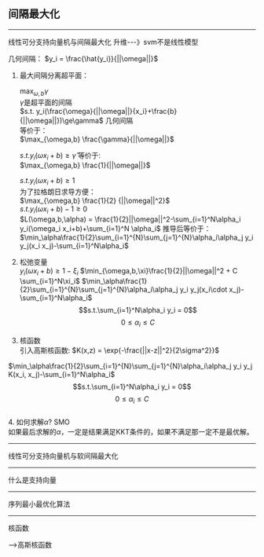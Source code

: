 ## 间隔最大化

---
线性可分支持向量机与间隔最大化
    升维---》svm不是线性模型 

几何间隔：
$y_i = \frac{\hat{y_i}}{||\omega||}$
1. 最大间隔分离超平面：  
   
    $\max_{\omega,b} \gamma$  
    $\gamma$是超平面的间隔  
    $s.t. y_i(\frac{\omega}{||\omega||}{x_i}+\frac{b}{||\omega||})\ge\gamma$  几何间隔    
 等价于：  
    $\max_{\omega,b} \frac{\gamma}{||\omega||}$ 
    
    $s.t. y_i({\omega}{x_i}+{b})\ge\hat{\gamma}$
等价于:  
    $\max_{\omega,b} \frac{1}{||\omega||}$
    
    $s.t. y_i({\omega}{x_i}+{b})\ge 1$  
为了拉格朗日求导方便：    
    $\max_{\omega,b} \frac{1}{2} {||\omega||^2}$  
    $s.t. y_i({\omega}{x_i}+{b}) - 1 \ge 0$  
$L(\omega,b,\alpha) = \frac{1}{2}||\omega||^2-\sum_{i=1}^N\alpha_i y_i(\omega_i x_i+b)+\sum_{i=1}^N \alpha_i$
推导后等价于：  
$\min_\alpha\frac{1}{2}\sum_{i=1}^{N}\sum_{j=1}^{N}\alpha_i\alpha_j y_i y_j(x_i x_j)-\sum_{i=1}^N\alpha_i$
2. 松弛变量   
    $y_i(\omega x_i + b )\ge 1-\xi_i$
    $\min_{\omega,b,\xi}\frac{1}{2}||\omega||^2 + C \sum_{i=1}^N\xi_i$
$\min_\alpha\frac{1}{2}\sum_{i=1}^{N}\sum_{j=1}^{N}\alpha_i\alpha_j y_i y_j(x_i\cdot x_j)-\sum_{i=1}^N\alpha_i$
$$s.t.\sum_{i=1}^N\alpha_i y_i = 0$$
$$0\le \alpha_i \le C$$

3. 核函数  
   引入高斯核函数:
   $K(x,z) = \exp{-\frac{||x-z||^2}{2\sigma^2}}$

$\min_\alpha\frac{1}{2}\sum_{i=1}^{N}\sum_{j=1}^{N}\alpha_i\alpha_j y_i y_j K(x_i, x_j)-\sum_{i=1}^N\alpha_i$
$$s.t.\sum_{i=1}^N\alpha_i y_i = 0$$
$$0\le \alpha_i \le C$$  
4. 如何求解$\alpha$? SMO  
如果最后求解的$\alpha$，一定是结果满足KKT条件的，如果不满足那一定不是最优解。



---
线性可分支持向量机与软间隔最大化


---
什么是支持向量


---
序列最小最优化算法


---
核函数

-->高斯核函数

       